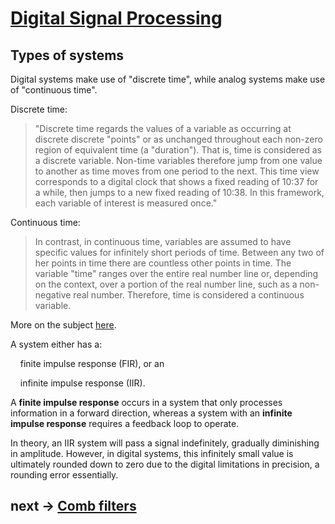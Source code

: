 # [Digital Signal Processing](index.md)

## Types of systems

Digital systems make use of "discrete time", while analog systems make use of "continuous time".

Discrete time:

> "Discrete time regards the values ​​of a variable as occurring at discrete discrete "points" or as unchanged throughout each non-zero region of equivalent time (a "duration"). That is, time is considered as a discrete variable. Non-time variables therefore jump from one value to another as time moves from one period to the next. This time view corresponds to a digital clock that shows a fixed reading of 10:37 for a while, then jumps to a new fixed reading of 10:38. In this framework, each variable of interest is measured once."

Continuous time:

> In contrast, in continuous time, variables are assumed to have specific values ​​for infinitely short periods of time. Between any two of her points in time there are countless other points in time. The variable "time" ranges over the entire real number line or, depending on the context, over a portion of the real number line, such as a non-negative real number. Therefore, time is considered a continuous variable.

More on the subject [here](https://academic-accelerator.com/encyclopedia/discrete-time-and-continuous-time).

A system either has a:

    finite impulse response (FIR), or an

    infinite impulse response (IIR).

A **finite impulse response** occurs in a system that only processes information in a forward direction, whereas a system with an **infinite impulse response** requires a feedback loop to operate.

In theory, an IIR system will pass a signal indefinitely, gradually diminishing in amplitude. However, in digital systems, this infinitely small value is ultimately rounded down to zero due to the digital limitations in precision, a rounding error essentially.

## next -> [Comb filters](comb_filters.md)
